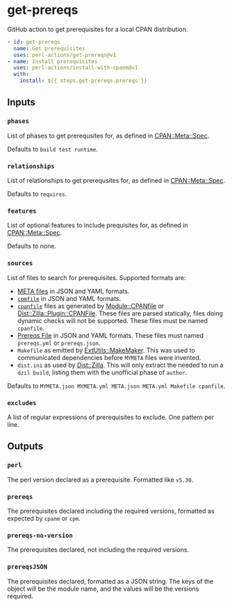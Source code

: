 # get-prereqs

GitHub action to get prerequisites for a local CPAN distribution.

```yaml
- id: get-prereqs
  name: Get prerequisites
  uses: perl-actions/get-prereqs@v1
- name: Install prerequisites
  uses: perl-actions/install-with-cpanm@v1
  with:
    install: ${{ steps.get-prereqs.prereqs }}
```

## Inputs

### `phases`

List of phases to get prerequsites for, as defined in
[CPAN::Meta::Spec](https://metacpan.org/pod/CPAN::Meta::Spec#Phases).

Defaults to `build test runtime`.

### `relationships`

List of relationships to get prerequsites for, as defined in
[CPAN::Meta::Spec](https://metacpan.org/pod/CPAN::Meta::Spec#Relationships).

Defaults to `requires`.

### `features`

List of optional features to include prequisites for, as defined in
[CPAN::Meta::Spec](https://metacpan.org/pod/CPAN::Meta::Spec#optional_features).

Defaults to none.

### `sources`

List of files to search for prerequisites. Supported formats are:

- [META files](https://metacpan.org/pod/CPAN::Meta::Spec) in JSON and YAML
  formats.
- [`cpmfile`](https://metacpan.org/pod/Module::cpmfile) in JSON and YAML
  formats.
- [`cpanfile`](https://metacpan.org/dist/Module-CPANfile/view/lib/cpanfile.pod)
  files as generated by [Module::CPANfile](https://metacpan.org/pod/Module::CPANfile)
  or [Dist::Zilla::Plugin::CPANFile](https://metacpan.org/pod/Dist::Zilla::Plugin::CPANFile).
  These files are parsed statically, files doing dynamic checks will not be
  supported. These files must be named `cpanfile`.
- [Prereqs File](https://metacpan.org/pod/Dist::Zilla::Plugin::PrereqsFile)
  in JSON and YAML formats. These files must named `prereqs.yml` or
  `prereqs.json`.
- `Makefile` as emitted by
  [ExtUtils::MakeMaker](https://metacpan.org/pod/ExtUtils::MakeMaker). This
  was used to communicated dependencies before `MYMETA` files were invented.
- `dist.ini` as used by [Dist::Zilla](https://metacpan.org/pod/Dist::Zilla).
  This will only extract the needed to run a `dzil build`, listing them with
  the unofficial phase of `author`.

Defaults to `MYMETA.json MYMETA.yml META.json META.yml Makefile cpanfile`.

### `excludes`

A list of regular expressions of prerequisites to exclude. One pattern per line.

## Outputs

### `perl`

The perl version declared as a prerequisite. Formatted like `v5.30`.

### `prereqs`

The prerequisites declared including the required versions, formatted as
expected by `cpanm` or `cpm`.

### `prereqs-no-version`

The prerequisites declared, not including the required versions.

### `prereqsJSON`

The prerequisites declared, formatted as a JSON string. The keys of the object
will be the module name, and the values will be the versions required.
